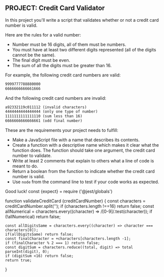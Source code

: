 ## **PROJECT: Credit Card Validator**

In this project you'll write a script that validates whether or not a credit card number is valid.

Here are the rules for a valid number:

- Number must be 16 digits, all of them must be numbers.
- You must have at least two different digits represented (all of the digits cannot be the same).
- The final digit must be even.
- The sum of all the digits must be greater than 16.

For example, the following credit card numbers are valid:

```markdown
9999777788880000
6666666666661666
```

And the following credit card numbers are invalid:

```markdown
a92332119c011112 (invalid characters)
4444444444444444 (only one type of number)
1111111111111110 (sum less than 16)
6666666666666661 (odd final number)
```

These are the requirements your project needs to fulfill:

- Make a JavaScript file with a name that describes its contents.
- Create a function with a descriptive name which makes it clear what the function does. The function should take one argument, the credit card number to validate.
- Write at least 2 comments that explain to others what a line of code is meant to do.
- Return a boolean from the function to indicate whether the credit card number is valid.
- Use `node` from the command line to test if your code works as expected.

Good luck!
const {expect} = require ('@jest/globals')

function validateCreditCard (creditCardNumber) {
    const characters = creditCardNumber.split('');
    if (characters.length !==16) return false;
    const allNumerical = characters.every((character) => /[0-9]/.test(character));
    if (!allNumerical) return false;

    const allDigitsSame = characters.every((character) => character === characters[0]);
    if(allDigitsSame) return false;
    const finalCharacter = +characters[characters.length -1];
    if (finalCharacter % 2 === 1) return false;
    const digitSum = characters.reduce((total, digit) => total 
    parseInt(digit), 0);
    if (digitSum <16) return false;
    return true;
}